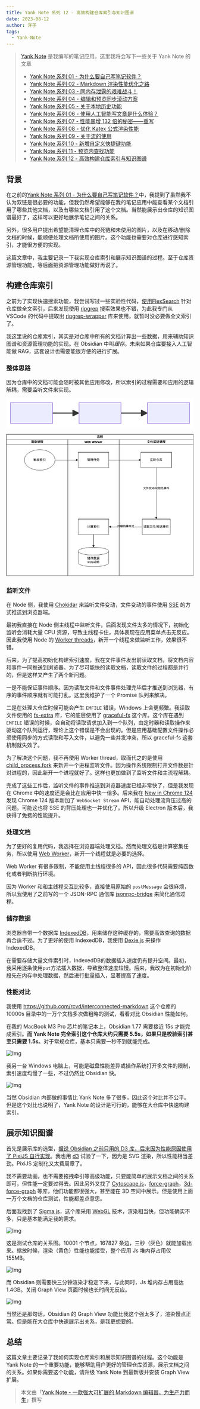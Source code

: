 ```yaml
---
title: Yank Note 系列 12 - 高效构建仓库索引与知识图谱
date: 2023-08-12
author: 洋子
tags:
  - Yank-Note
---
```


> [Yank Note](https://github.com/purocean/yn) 是我编写的笔记应用。这里我将会写下一些关于 Yank Note 的文章
> - [Yank Note 系列 01 - 为什么要自己写笔记软件？](/yank-note-01)
> - [Yank Note 系列 02 - Markdown 渲染性能优化之路](/yank-note-02)
> - [Yank Note 系列 03 - 同内存泄露的艰难战斗！](/yank-note-03)
> - [Yank Note 系列 04 - 编辑和预览同步滚动方案](/yank-note-04)
> - [Yank Note 系列 05 - 关于本地历史功能](/yank-note-05)
> - [Yank Note 系列 06 - 使用人工智能写文章是什么体验？](/yank-note-06)
> - [Yank Note 系列 07 - 性能暴增 132 倍的秘密——重写](/yank-note-07)
> - [Yank Note 系列 08 - 优化 Katex 公式渲染性能](/yank-note-08)
> - [Yank Note 系列 09 - 关于流的使用](/yank-note-09)
> - [Yank Note 系列 10 - 新增自定义快捷键功能](/yank-note-10)
> - [Yank Note 系列 11 - 预览内查找功能](/yank-note-11)
> - [Yank Note 系列 12 - 高效构建仓库索引与知识图谱](/yank-note-12)

## 背景

在之前的[Yank Note 系列 01 - 为什么要自己写笔记软件？](/yank-note-01)中，我提到了虽然我不认为双链是很必要的功能，但我仍然希望能够在我的笔记应用中能查看某个文档引用了哪些其他文档，以及有哪些文档引用了这个文档。当然能展示出仓库的知识图谱最好了，这样可以更好地展示笔记之间的关系。

另外，很多用户提出希望能清理仓库中的死链和未使用的图片，以及在移动/删除文档的时候，能顺便处理文档所使用的图片。这个功能也需要对仓库进行感知索引，才能很方便的实现。

这篇文章中，我主要记录一下我实现仓库索引和展示知识图谱的过程。至于仓库资源管理功能，等后面把资源管理功能做好再说了。

## 构建仓库索引

之前为了实现快速搜索功能，我尝试写过一些实验性代码，[使用FlexSearch](https://github.com/nextapps-de/flexsearch) 针对仓库做全文索引，后来发现使用 [ripgrep](https://github.com/BurntSushi/ripgrep) 搜索效果也不错，为此我专门从 VSCode 的代码中提取出 [ripgrep-wrapper](https://github.com/purocean/ripgrep-wrapper) 库来使用，就暂时没必要做全文索引了。

我这里说的仓库索引，其实是对仓库中所有的文档计算出一些数据，用来辅助知识图谱和资源管理功能的实现。在 Obsidian 中叫*缓存*。未来如果仓库要接入人工智能做 RAG，这套设计也需要能很方便的进行扩展。

### 整体思路

因为仓库中的文档可能会随时被其他应用修改，所以索引的过程需要和应用的逻辑解耦，需要监听文件来实现。

![Img](./FILES/2024-12-23-yank-note-12.md/mermaid-1735089735630.svg)

![Img](./FILES/2024-12-23-yank-note-12.md/img-20241225093244.png)


### 监听文件

在 Node 侧，我使用 [Chokidar](https://github.com/paulmillr/chokidar) 来监听文件变动，文件变动的事件使用 [SSE](https://developer.mozilla.org/zh-CN/docs/Web/API/Server-sent_events/Using_server-sent_events) 的方式推送到浏览器端。

最初我直接在 Node 侧主线程中监听文件，后面发现文件太多的情况下，初始化监听会消耗大量 CPU 资源，导致主线程卡住，具体表现在应用菜单点击无反应。因此我使用 Node 的 [Worker threads](https://nodejs.org/api/worker_threads.html)，新开一个线程来做监听工作，效果很不错。

后来，为了提高初始化构建索引速度，我在文件事件发出前读取文档，将文档内容和事件一同推送到浏览器。为了尽可能快的读取文档，读取文件的过程都是并行的，但是这样又产生了两个新问题。

一是不能保证事件顺序。因为读取文件和文件事件处理完毕后才推送到浏览器，有序的事件顺序就有可能打乱。这里我维护了一个 Promise 队列来解决。

二是在处理大仓库时候可能会产生 `EMFILE` 错误，Windows 上会更频繁。我读取文件使用的 [fs-extra](https://github.com/jprichardson/node-fs-extra) 库，它的底层使用了 [graceful-fs](https://github.com/isaacs/node-graceful-fs) 这个库。这个库在遇到 `EMFILE` 错误的时候，会自动将读取请求加入到一个队列，由定时器和读取操作来驱动这个队列运行，理论上这个错误是不会出现的。但是应用基础配置文件操作必须使用同步的方式读取和写入文件，以避免一些并发冲突，所以 graceful-fs 这套机制就失效了。

为了解决这个问题，我不再使用 Worker thread，取而代之的是使用 [child_process.fork](https://nodejs.org/api/child_process.html) 来新开一个进程监听文件。因为操作系统限制打开文件数是针对进程的，因此新开一个进程就好了。这样也更加做到了监听文件和主流程解耦。

完成了这些工作后，监听文件的事件推送到浏览器速度已经非常快了，但是我发现在 Chrome 中的速度还是会比在应用中快一倍多。后来我在 [New in Chrome 124](https://developer.chrome.com/blog/new-in-chrome-124?hl=zh-cn#streams-in-sockets) 发现 Chrome 124 版本新加了 `WebSocket Stream` API，能自动处理流背压过高的问题。可能这也将 SSE 的背压处理也一并优化了。所以升级 Electron 版本后，我获得了免费的性能提升。

### 处理文档

为了更好的复用代码，我选择在浏览器端处理文档。然而处理文档是计算密集任务，所以使用 [Web Worker](https://developer.mozilla.org/zh-CN/docs/Web/API/Web_Workers_API/Using_web_workers)，新开一个线程就是必要的选择。

Web Worker 有很多限制，不能使用主线程很多的 API，因此很多代码需要纯函数化或者判断执行环境。

因为 Worker 和和主线程交互比较多，直接使用原始的 `postMessage` 会很麻烦，所以我使用了之前写的一个 JSON-RPC 通信库 [jsonrpc-bridge](https://github.com/purocean/jsonrpc-bridge) 来简化通信过程。

### 储存数据

浏览器自带一个数据库 [IndexedDB](https://developer.mozilla.org/zh-CN/docs/Web/API/IndexedDB_API)，用来储存这种缓存的，需要高效查询的数据再合适不过。为了更好的使用 IndexedDB，我使用 [Dexie.js](https://dexie.org/) 来操作 IndexedDB。

在需要存储大量文件索引时，IndexedDB的数据插入速度仍有提升空间。最初，我采用逐条使用`put`方法插入数据，导致整体速度较慢。后来，我改为在初始化阶段先在内存中处理数据，然后进行批量插入，显著提高了速度。

### 性能对比

我使用 https://github.com/rcvd/interconnected-markdown 这个仓库的 10000s 目录中的一万个文档多次做粗略的测试，看看对比 Obsidian 性能如何。

在我的 MacBook M3 Pro 芯片的笔记本上，Obsidian 1.77 需要接近 15s 才能完成索引。**而 Yank Note 完全索引这个仓库大约只需要 5.5s，如果只是校验索引甚至只需要 1.5s**。对于常规仓库，基本只需要一秒不到就能完成。

<!-- ```js
// --echarts-- 
const option = {
  xAxis: {
    type: 'category',
    data: ['Yank Note 完全索引', 'Yank Note - 校验索引', 'Obsidian 1.77']
  },
  yAxis: {
    type: 'value'
  },
  series: [
    {
      data: [
        5480,
        1573,
        {
          value: 14900,
          itemStyle: {
            color: 'rgb(141,106,226)'
          }
        },
      ],
      type: 'bar'
    }
  ]
};

chart.setOption(option, true)
``` -->

![Img](./FILES/2024-12-23-yank-note-12.md/echarts-1735099345568.png)

我另一台 Windows 电脑上，可能是磁盘性能差异或操作系统打开多文件的限制，索引速度均慢了一些，不过仍然比 Obsidian 快。

<!-- ```js
// --echarts-- 
const option = {
  xAxis: {
    type: 'category',
    data: ['Yank Note 完全索引', 'Yank Note - 校验索引', 'Obsidian 1.77']
  },
  yAxis: {
    type: 'value'
  },
  series: [
    {
      data: [
        11169,
        5215,
        {
          value: 23600,
          itemStyle: {
            color: 'rgb(141,106,226)'
          }
        },
      ],
      type: 'bar'
    }
  ]
};

chart.setOption(option, true)
``` -->

![Img](./FILES/2024-12-23-yank-note-12.md/echarts-1735099340894.png)

当然 Obsidian 内部做的事情比 Yank Note 多了很多，因此这个对比并不公平。但是这个对比也说明了，Yank Note 的设计是可行的，能够在大仓库中快速构建索引。

## 展示知识图谱

首先是展示库的选型，[据说 Obsidian 之前只用的 D3 库，后来因为性能原因使用了 PixiJS 自行实现](https://forum.obsidian.md/t/understanding-the-graph-view-core/41020/2)。我也用 [d3](https://d3js.org/) 试验了一下，因为是 SVG 渲染，所以性能相当差劲。PixiJS 定制化又太费周章了。

我不需要动画，也不需要拖拽牵引等高级功能，只要能简单的展示文档之间的关系即可，但性能一定要过得去。因此另外又找了 [Cytoscape.js](https://js.cytoscape.org/)，[force-graph](https://github.com/vasturiano/force-graph)，[3d-force-graph](https://github.com/vasturiano/3d-force-graph) 等库，他们功能都很强大，甚至能在 3D 空间中展示。但是使用上面一万个文档的仓库测试，性能都差点意思。

后面我找到了 [Sigma.js](https://www.sigmajs.org/)，这个库采用 [WebGL](https://developer.mozilla.org/zh-CN/docs/Web/API/WebGL_API) 技术，渲染相当快，但功能确实不多，只是基本能满足我的需求。

![Img](./FILES/2024-12-23-yank-note-12.md/img-20241225114229.png)

这是测试仓库的关系图。10001 个节点，167827 条边，三秒（灰色）就能加载出来。缩放时候，渲染（黄色）性能也能接受，整个应用 Js 堆内存占用仅 155MB。

![Img](./FILES/2024-12-23-yank-note-12.md/img-20241225114004.png)

而 Obsidian 则需要快三分钟渲染才稳定下来，与此同时，Js 堆内存占用高达 1.4GB。关闭 Graph View 页面时候也长时间无反应。

![Img](./FILES/2024-12-23-yank-note-12.md/img-20241225113443.png)

当然还是那句话，Obsidian 的 Graph View 功能比我这个强太多了，渲染慢点正常。但是能在大仓库中快速展示出关系，是我更想要的。

## 总结

这篇文章主要记录了我如何实现仓库索引和展示知识图谱的过程。这个功能是 Yank Note 的一个重要功能，能够帮助用户更好的管理仓库资源，展示文档之间的关系。如果你需要这个功能，请升级 Yank Note 到最新版并安装 Graph View 扩展。

> 本文由「[Yank Note - 一款强大可扩展的 Markdown 编辑器，为生产力而生](https://github.com/purocean/yn)」撰写
